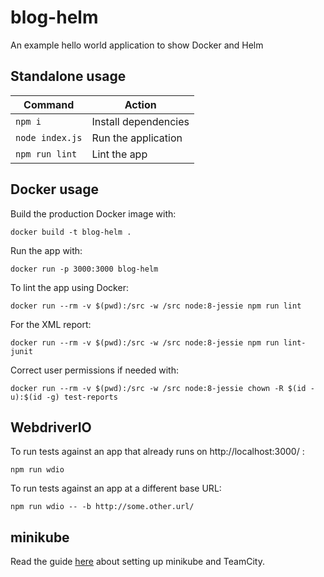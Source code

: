 # blog-helm
An example hello world application to show Docker and Helm

## Standalone usage

| Command         | Action               |
|-----------------|----------------------|
| `npm i`         | Install dependencies |
| `node index.js` | Run the application  |
| `npm run lint`  | Lint the app         |

## Docker usage

Build the production Docker image with:

```
docker build -t blog-helm .
```

Run the app with:

```
docker run -p 3000:3000 blog-helm
```

To lint the app using Docker:

```
docker run --rm -v $(pwd):/src -w /src node:8-jessie npm run lint
```

For the XML report:

```
docker run --rm -v $(pwd):/src -w /src node:8-jessie npm run lint-junit
```

Correct user permissions if needed with:

```
docker run --rm -v $(pwd):/src -w /src node:8-jessie chown -R $(id -u):$(id -g) test-reports
```

## WebdriverIO

To run tests against an app that already runs on http://localhost:3000/ :

```
npm run wdio
```

To run tests against an app at a different base URL:

```
npm run wdio -- -b http://some.other.url/
```

## minikube

Read the guide [here](./teamcity-server/README.md) about setting up minikube and TeamCity.
